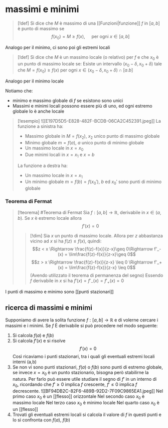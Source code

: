 # massimi e minimi
>[!def]
>Si dice che $M$ è massimo di una [[Funzioni|funzione]] $f$ in $[a,b]$ è punto di massimo se
>$$f(x_0) = M \geq f(x),\quad \text{ per ogni } x \in [a,b]$$

Analogo per il minimo, ci sono poi gli estremi locali

>[!def]
>Si dice che $M$ è un massimo locale (o relativo) per $f$ e che $x_0$ è un punto di massimo locale se:
>Esiste un intervallo $(x_0-\delta, x_0 + \delta)$ tale che $M = f(x_0) \geq f(x)$ per ogni $x \in (x_0-\delta, x_0+\delta)\cap[a.b]$

Analogo per il minimo locale

Notiamo che:
- minimo e massimo globale di $f$ se esistono sono unici
- Massimi e minimi locali possono essere più di uno, ed ogni estremo globale lo è anche locale

>[!esempio]
>![[E197D5D5-E828-482F-BCDB-06CA2C452391.jpeg]]
> La funzione a sinistra ha:
> - Massimo globale in $M = f(x_2)$, $x_2$ unico punto di massimo globale
> - Minimo globale $m = f(a)$, $a$ unico punto di minimo globale
> - Un massimo locale in $x = x_0$
> - Due minimi locali in $x = x_1$ e $x = b$
> 
> La funzione a destra ha:
> - Un massimo locale in $x = x_1$
> - Un minimo globale $m = f(b) = f(x_0')$, $b$ ed $x_0'$ sono punti di minimo globale

### Teorema di Fermat

>[!teorema] #Teorema di Fermat
>Sia $f : [a,b] \to\mathbb R$, derivabile in $x \in (a,b)$. Se $x$ è estremo locale allora
>$$f'(x) = 0$$ 
>>[!dim]
>> Sia $x$ un punto di massimo locale. Allora per $z$ abbastanza vicino ad $x$ si ha $f(z) \leq f(x)$, quindi:
>> $$z < x \Rightarrow \frac{f(z)-f(x)}{z-x}\geq 0\Rightarrow f'_-(x) = \lim\frac{f(z)-f(x)}{z-x}\geq 0$$
>>$$z > x \Rightarrow \frac{f(z)-f(x)}{z-x} \leq 0 \Rightarrow f'_+(x) = \lim\frac{f(z)-f(x)}{z-x} \leq 0$$
>>(Avendo utilizzato il teorema di permanenza del segno)
>>Essendo $f$ derivabile in $x$ si ha $f'(x) = f'_-(x) = f'_+(x) = 0$

I punti di massimo e minimo sono [[punti stazionari]]

## ricerca di massimi e minimi
Supponiamo di avere la solita funzione $f : [a,b]\to\mathbb R$ e di volerne cercare i massimi e i minimi.
Se $f$ È derivabile si può procedere nel modo seguente:
1. Si calcola $f(a)$ e $f(b)$
2. Si calcola $f'(x)$ e si risolve $$f'(x) = 0$$Così ricaviamo i punti stazionari, tra i quali gli eventuali estremi locali interni (a,b)
3. Se non vi sono punti stazionari, $f(a)$ o $f(b)$ sono punti di estremo globale, se invece $x = x_0$ è un punto stazionario, bisogna però stabilirne la natura. Per farlo può essere utile studiare il segno di $f'$ in un interno di $x_0$, ricordando che $f'\geq 0$ implica $f$ crescente, $f' \leq 0$ implica $f$ decrescente. 
![[BF94DB2C-82F6-489B-92D2-7F09C9865EA1.jpeg]]
Nel primo caso $x_0$ è un [[flesso]] orizzontale
Nel secondo caso $x_0$ è massimo locale
Nel terzo caso $x_0$ è minimo locale
Nel quarto caso $x_0$ è un [[flesso]]
4. Trovati gli eventuali estremi locali si calcola il valore di $f$ in questi punti e lo si confronta con $f(a)$, $f(b)$

